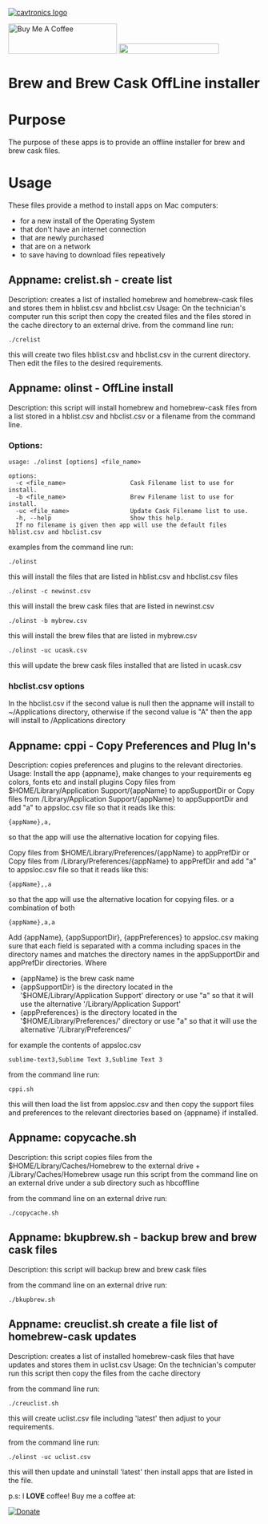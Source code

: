 [![cavtronics logo](https://cldup.com/BhJv2ZU0rj.jpg)](http://www.cavtronics.com "cavtronics")

<a href="https://www.buymeacoffee.com/cavtronics" target="_blank"><img src="https://cdn.buymeacoffee.com/buttons/v2/default-yellow.png" alt="Buy Me A Coffee" style="height: 60px !important;width: 217px !important;" ></a>
 <a href="https://www.buymeacoffee.com/cavtronics" title="Donate to my libraries using BuyMeACoffee"><img src="https://img.shields.io/badge/buy%20me%20a%20coffee-donate-orange.svg?logo=buy-me-a-coffee&logoColor=FFDD00" style="height: 20px !important;width: 200px !important;" ></a>

# Brew and Brew Cask OffLine installer

# Purpose
The purpose of these apps is to provide an offline installer for brew and brew cask files.


# Usage
These files provide a method to install apps on Mac computers: 
* for a new install of the Operating System
* that don't have an internet connection
* that are newly purchased
* that are on a network
* to save having to download files repeatively 



## Appname: crelist.sh - create list
Description: creates a list of installed homebrew and homebrew-cask files and stores them in hblist.csv and hbclist.csv
Usage: On the technician's computer run this script then copy the created files and the files stored in the cache directory to an external drive.
from the command line run:
```
./crelist
```
this will create two files hblist.csv and hbclist.csv in the current directory.
Then edit the files to the desired requirements.


## Appname: olinst - OffLine install
Description: this script will install homebrew and homebrew-cask files from a list stored in a hblist.csv and hbclist.csv or 
a filename from the command line.
 
### Options:

    usage: ./olinst [options] <file_name>

    options:
      -c <file_name>                  Cask Filename list to use for install.
      -b <file_name>                  Brew Filename list to use for install.
      -uc <file_name>                 Update Cask Filename list to use.
      -h, --help                      Show this help.
      If no filename is given then app will use the default files hblist.csv and hbclist.csv

examples from the command line run:

```
./olinst
```
this will install the files that are listed in hblist.csv and hbclist.csv files

```
./olinst -c newinst.csv
```
this will install the brew cask files that are listed in newinst.csv
    

```
./olinst -b mybrew.csv
```
this will install the brew files that are listed in mybrew.csv
    
```
./olinst -uc ucask.csv
```
this will update the brew cask files installed that are listed in ucask.csv
    

### hbclist.csv options
In the hbclist.csv if the second value is null then the appname will install to ~/Applications directory, otherwise if the second value is "A" then the app will install to /Applications directory

## Appname: cppi - Copy Preferences and Plug In's
Description: copies preferences and plugins to the relevant directories.
Usage: Install the app {appname}, make changes to your requirements eg colors, fonts etc and install plugins
Copy files from $HOME/Library/Application Support/{appName} to appSupportDir or Copy files from /Library/Application Support/{appName} to appSupportDir and add "a" to
appsloc.csv file so that it reads like this:
```
{appName},a,
```

so that the app will use the alternative location for copying files.

Copy files from $HOME/Library/Preferences/{appName} to appPrefDir or Copy files from /Library/Preferences/{appName} to appPrefDir and add "a" to
appsloc.csv file so that it reads like this:
```
{appName},,a
```

so that the app will use the alternative location for copying files.
or a combination of both
```
{appName},a,a
```

Add {appName}, {appSupportDir}, {appPreferences} to appsloc.csv making sure that each field is separated with a comma including spaces in the directory names and matches the directory names in the appSupportDir and appPrefDir directories.
Where 
* {appName} is the brew cask name
* {appSupportDir} is the directory located in the '$HOME/Library/Application Support' directory or use "a" so that it will use the alternative '/Library/Application Support'
* {appPreferences} is the directory located in the '$HOME/Library/Preferences/' directory or use "a" so that it will use the alternative '/Library/Preferences/'

for example the contents of appsloc.csv
```
sublime-text3,Sublime Text 3,Sublime Text 3
```

from the command line run:
```
cppi.sh
```

this will then load the list from appsloc.csv and then copy the support files and preferences to the relevant directories based on {appname} if installed.

## Appname: copycache.sh
Description: this script copies files from the $HOME/Library/Caches/Homebrew to the external drive + /Library/Caches/Homebrew
usage run this script from the command line on an external drive under a sub directory such as hbcoffline

from the command line on an external drive run:

```
./copycache.sh
```

## Appname: bkupbrew.sh - backup brew and brew cask files
Description: this script will backup brew and brew cask files

from the command line on an external drive run:
```
./bkupbrew.sh
```
## Appname: creuclist.sh  create a file list of homebrew-cask updates
Description: creates a list of installed homebrew-cask files that have updates and stores them in uclist.csv
Usage: On the technician's computer run this script then copy the files from the cache directory

from the command line run:
```
./creuclist.sh
```
this will create uclist.csv file
including 'latest'
then adjust to your requirements.

from the command line run:
```
./olinst -uc uclist.csv
```
this will then update and uninstall 'latest' then install apps that are listed in the file.

p.s:
I **LOVE** coffee! Buy me a coffee at:   

[![Donate](https://img.shields.io/badge/Donate-PayPal-green.svg)](https://www.paypal.com/cgi-bin/webscr?cmd=_s-xclick&hosted_button_id=ZHBUNDXJXVW4U)

